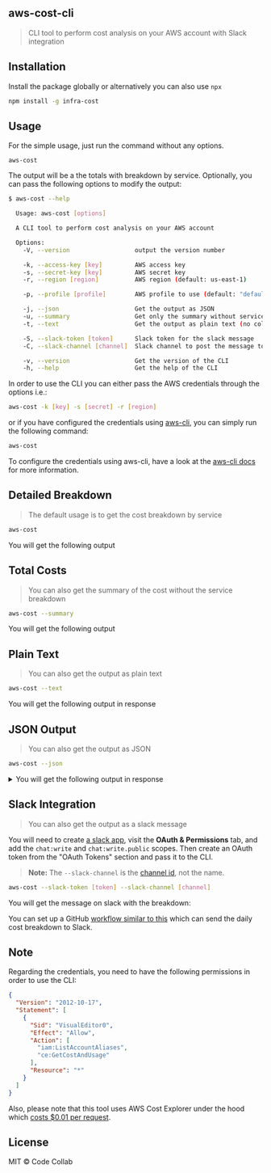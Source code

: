 ## aws-cost-cli
> CLI tool to perform cost analysis on your AWS account with Slack integration

## Installation

Install the package globally or alternatively you can also use `npx`

```bash
npm install -g infra-cost
```

## Usage

For the simple usage, just run the command without any options. 

```
aws-cost
```

The output will be a the totals with breakdown by service. Optionally, you can pass the following options to modify the output:

```bash
$ aws-cost --help

  Usage: aws-cost [options]

  A CLI tool to perform cost analysis on your AWS account

  Options:
    -V, --version                  output the version number

    -k, --access-key [key]         AWS access key
    -s, --secret-key [key]         AWS secret key
    -r, --region [region]          AWS region (default: us-east-1)

    -p, --profile [profile]        AWS profile to use (default: "default")

    -j, --json                     Get the output as JSON
    -u, --summary                  Get only the summary without service breakdown
    -t, --text                     Get the output as plain text (no colors / tables)

    -S, --slack-token [token]      Slack token for the slack message
    -C, --slack-channel [channel]  Slack channel to post the message to

    -v, --version                  Get the version of the CLI
    -h, --help                     Get the help of the CLI
```

In order to use the CLI you can either pass the AWS credentials through the options i.e.:

```bash
aws-cost -k [key] -s [secret] -r [region]
```

or if you have configured the credentials using [aws-cli](https://github.com/aws/aws-cli), you can simply run the following command:

```bash
aws-cost
```

To configure the credentials using aws-cli, have a look at the [aws-cli docs](https://github.com/aws/aws-cli#configuration) for more information.

## Detailed Breakdown
> The default usage is to get the cost breakdown by service

```bash
aws-cost
```
You will get the following output

## Total Costs
> You can also get the summary of the cost without the service breakdown

```bash
aws-cost --summary
```
You will get the following output

## Plain Text
> You can also get the output as plain text

```bash
aws-cost --text
```
You will get the following output in response

## JSON Output
> You can also get the output as JSON

```bash
aws-cost --json
```

<details>
  <summary>You will get the following output in response</summary>

```json
{
  "totals": {
    "lastMonth": 157.8016994008,
    "thisMonth": 21.499375037900002,
    "last7Days": 24.973976725800004,
    "yesterday": 3.0157072707
  },
  "totalsByService": {
    "lastMonth": {
      "AWS Key Management Service": 0.1136712728,
      "AWS Lambda": 0,
      "Amazon DynamoDB": 0,
      "EC2 - Other": 7.429695578699999,
      "Amazon Elastic Compute Cloud - Compute": 20.012435730400007,
      "Amazon Elastic Container Service for Kubernetes": 8.203354166999999,
      "Amazon Elastic Load Balancing": 17.8041212886,
      "Amazon Relational Database Service": 64.19798108490001,
      "Amazon Simple Storage Service": 0.05173824170000002,
      "Amazon Virtual Private Cloud": 15.410926380000006,
      "AmazonCloudWatch": 1.8165903879000003,
      "Tax": 22.75,
      "AWS Glue": 0,
      "Amazon Simple Notification Service": 0,
      "Amazon Simple Queue Service": 0,
      "AWS Secrets Manager": 0.0011852688,
      "AWS Cost Explorer": 0.01
    },
    "thisMonth": {
      "AWS Key Management Service": 0,
      "AWS Lambda": 0,
      "Amazon DynamoDB": 0,
      "EC2 - Other": 0.653115731,
      "Amazon Elastic Compute Cloud - Compute": 3.2255999999999996,
      "Amazon Elastic Container Service for Kubernetes": 0,
      "Amazon Elastic Load Balancing": 3.4436290893,
      "Amazon Relational Database Service": 8.0306438101,
      "Amazon Simple Storage Service": 0.0102726955,
      "Amazon Virtual Private Cloud": 2.881275,
      "AmazonCloudWatch": 0.154838712,
      "Tax": 3.1,
      "AWS Glue": 0,
      "Amazon Simple Notification Service": 0,
      "Amazon Simple Queue Service": 0,
      "AWS Secrets Manager": 0,
      "AWS Cost Explorer": 0
    },
    "last7Days": {
      "AWS Key Management Service": 0,
      "AWS Lambda": 0,
      "Amazon DynamoDB": 0,
      "EC2 - Other": 0.7554970696,
      "Amazon Elastic Compute Cloud - Compute": 3.7631999999999994,
      "Amazon Elastic Container Service for Kubernetes": 0,
      "Amazon Elastic Load Balancing": 4.0171728722,
      "Amazon Relational Database Service": 9.496635127500001,
      "Amazon Simple Storage Service": 0.0118860755,
      "Amazon Virtual Private Cloud": 3.365069445,
      "AmazonCloudWatch": 0.46451613599999997,
      "Tax": 3.1,
      "AWS Glue": 0,
      "Amazon Simple Notification Service": 0,
      "Amazon Simple Queue Service": 0,
      "AWS Secrets Manager": 0,
      "AWS Cost Explorer": 0
    },
    "yesterday": {
      "AWS Key Management Service": 0,
      "AWS Lambda": 0,
      "Amazon DynamoDB": 0,
      "EC2 - Other": 0.1094404603,
      "Amazon Elastic Compute Cloud - Compute": 0.5376,
      "Amazon Elastic Container Service for Kubernetes": 0,
      "Amazon Elastic Load Balancing": 0.5745390425,
      "Amazon Relational Database Service": 1.3124030765,
      "Amazon Simple Storage Service": 0.0017246914,
      "Amazon Virtual Private Cloud": 0.48,
      "AmazonCloudWatch": 0,
      "Tax": 0,
      "AWS Glue": 0,
      "Amazon Simple Notification Service": 0,
      "Amazon Simple Queue Service": 0,
      "AWS Secrets Manager": 0,
      "AWS Cost Explorer": 0
    }
  }
}
```
</details>

## Slack Integration

> You can also get the output as a slack message

You will need to create [a slack app](https://api.slack.com/apps?new_app=1), visit the **OAuth & Permissions** tab, and add the `chat:write` and `chat:write.public` scopes. Then create an OAuth token from the "OAuth Tokens" section and pass it to the CLI.

> **Note:** The `--slack-channel` is the [channel id](https://stackoverflow.com/questions/40940327/what-is-the-simplest-way-to-find-a-slack-team-id-and-a-channel-id#answer-44883343), not the name.

```bash
aws-cost --slack-token [token] --slack-channel [channel]
```

You will get the message on slack with the breakdown:

You can set up a GitHub [workflow similar to this](https://github.com/codecollab-co/infra-cost/blob/7549ceb2ba75b562e29f85ac53a9413c3e1f57ee/.github/workflows/aws-costs.yml#L1) which can send the daily cost breakdown to Slack.

## Note

Regarding the credentials, you need to have the following permissions in order to use the CLI:

```json
{
  "Version": "2012-10-17",
  "Statement": [
    {
      "Sid": "VisualEditor0",
      "Effect": "Allow",
      "Action": [
        "iam:ListAccountAliases",
        "ce:GetCostAndUsage"
      ],
      "Resource": "*"
    }
  ]
}
```

Also, please note that this tool uses AWS Cost Explorer under the hood which [costs $0.01 per request](https://aws.amazon.com/aws-cost-management/aws-cost-explorer/pricing/).

## License
MIT &copy; Code Collab
